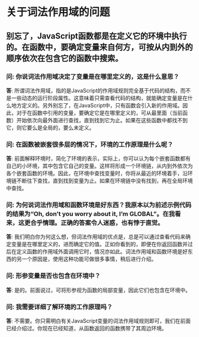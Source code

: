 # 关于词法作用域的问题

## 别忘了，JavaScript函数都是在定义它的环境中执行的。在函数中，要确定变量来自何方，可按从内到外的顺序依次在包含它的函数中搜索。


### **问**: 你说词法作用域决定了变量是在哪里定义的，这是什么意思？
**答**: 所谓词法作用域，指的是JavaScript的作用域规则完全基于代码的结构，而不是一些动态的运行阶段属性。这意味着只需查看代码的结构，就能确定变量是在什么地方定义的。另外别忘了，在JavaScript中，只有函数会引入新的作用域。因此，对于在函数中引用的变量，要确定它是在哪里定义的，可从最里面（当前函数）开始依次向最外面进行查找，直到找到它为止。如果在这些函数中都找不到它，则它要么是全局的，要么未定义。

### **问**: 在函数被嵌套很多层的情况下，环境的工作原理是什么呢？
**答**: 前面解释环境时，简化了环境的表示，实际上，你可以认为每个嵌套函数都有自己的小环境，其中包含它自己的变量。这样将形成一个环境链，从内到外依次为各个嵌套函数的环境。因此，在环境中查找变量时，你将从最近的环境着手，沿环境链不断往下查找，直到找到变量为止。如果在环境链中没有找到，再在全局环境中查找。

### **问**: 为何说词法作用域和函数环境是好东西？我原本以为前述示例代码的结果为“Oh, don’t you worry about it, I’m GLOBAL”。在我看来，这更合乎情理。正确的答案令人迷惑，也有悖于直觉。

**答**: 我们明白你为何这么想，但词法作用域的优点是，总是可以通过查看代码来确定变量是在哪里定义的，进而确定它的值。正如你看到的，即便在你返回函数并过后在定义函数的作用域外面调用它时，情况亦如此。词法作用域和函数环境是好东西的另一个原因是，使用这种功能可做很多事情，稍后进行介绍。

### **问**: 形参变量是否也包含在环境中？
**答**: 是的。前面说过，可将形参视为函数的局部变量，因此它们也包含在环境中。

### **问**: 我需要详细了解环境的工作原理吗？
**答**: 不需要。你只需明白有关JavaScript变量的词法作用域规则即可，我们在前面已经介绍过。你现在已经知道，从函数返回的函数携带了其周边环境。